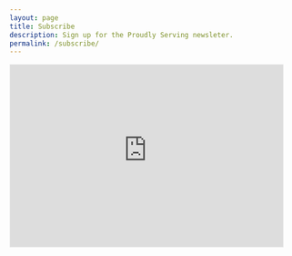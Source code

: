 ```yaml
---
layout: page
title: Subscribe
description: Sign up for the Proudly Serving newsleter.
permalink: /subscribe/
---
```


<iframe src="https://proudlyserving.substack.com/embed" width="480" height="320" style="border:1px solid #EEE; background:white;" frameborder="0" scrolling="no"></iframe>
